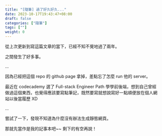 ```yaml
---
title: "[隨筆] 過了好久好久..."
date: 2023-10-17T19:43:47+08:00
draft: false
categories: ["隨筆"]
tags: [""]
weight: 0
---
```


從上次更新到寫這篇文章的當下，已經不知不覺地過了兩年。

之間發生了好多事。

...

因為已經把這個 repo 的 github page 拿掉，差點忘了怎麼 run 他的 server。

最近在 codecademy 選了 Full-stack Engineer Path 學學前後端，想到自己曾經做過這個東西，也覺得應該要寫點筆記，既然要寫就想說寫好一點順便放在個人網站以後當履歷 XD

...

嘗試了一下，發現不知道為什麼沒有辦法生成靜態網頁。

那就先當作是我的記事本吧~~ 剩下的有空再說！
